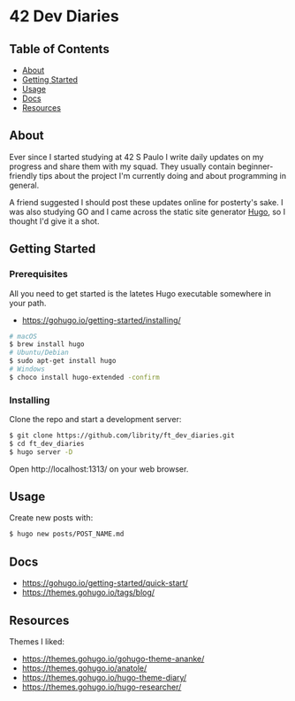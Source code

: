 # 42 Dev Diaries

## Table of Contents

- [About](#about)
- [Getting Started](#getting_started)
- [Usage](#usage)
- [Docs](docs)
- [Resources](resources)

## About <a name = "about"></a>

Ever since I started studying at 42 S Paulo I write daily updates on my
progress and share them with my squad. They usually contain beginner-friendly
tips about the project I'm currently doing and about programming in general.

A friend suggested I should post these updates online for posterty's sake. I was
also studying GO and I came across the static site generator
[Hugo](https://gohugo.io/), so I thought I'd give it a shot.

## Getting Started <a name = "getting_started"></a>

### Prerequisites

All you need to get started is the latetes Hugo executable somewhere in your path.

- https://gohugo.io/getting-started/installing/

```bash
# macOS
$ brew install hugo
# Ubuntu/Debian
$ sudo apt-get install hugo
# Windows
$ choco install hugo-extended -confirm
```

### Installing

Clone the repo and start a development server:

```bash
$ git clone https://github.com/librity/ft_dev_diaries.git
$ cd ft_dev_diaries
$ hugo server -D
```

Open http://localhost:1313/ on your web browser.

## Usage <a name = "usage"></a>

Create new posts with:

```bash
$ hugo new posts/POST_NAME.md
```

## Docs <a name = "docs"></a>

- https://gohugo.io/getting-started/quick-start/
- https://themes.gohugo.io/tags/blog/

## Resources <a name = "resources"></a>

Themes I liked:

- https://themes.gohugo.io/gohugo-theme-ananke/
- https://themes.gohugo.io/anatole/
- https://themes.gohugo.io/hugo-theme-diary/
- https://themes.gohugo.io/hugo-researcher/
